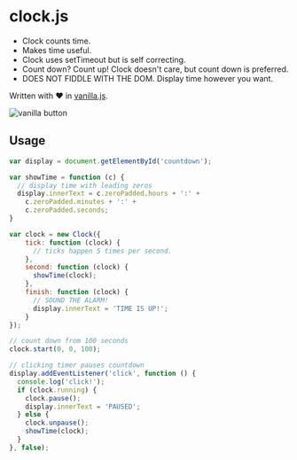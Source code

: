 clock.js
========

* Clock counts time.
* Makes time useful.
* Clock uses setTimeout but is self correcting.
* Count down? Count up! Clock doesn't care, but count down is preferred.
* DOES NOT FIDDLE WITH THE DOM. Display time however you want.

Written with ♥ in [vanilla.js](http://vanilla-js.com/).

![vanilla button](http://vanilla-js.com/assets/button.png)

Usage
-----

```javascript
var display = document.getElementById('countdown');

var showTime = function (c) {
  // display time with leading zeros
  display.innerText = c.zeroPadded.hours + ':' +
    c.zeroPadded.minutes + ':' +
    c.zeroPadded.seconds;
}

var clock = new Clock({
    tick: function (clock) {
      // ticks happen 5 times per second.
    },
    second: function (clock) {
      showTime(clock);
    },
    finish: function (clock) {
      // SOUND THE ALARM!
      display.innerText = 'TIME IS UP!';
    }
});

// count down from 100 seconds
clock.start(0, 0, 100);

// clicking timer pauses countdown
display.addEventListener('click', function () {
  console.log('click!');
  if (clock.running) {
    clock.pause();
    display.innerText = 'PAUSED';
  } else {
    clock.unpause();
    showTime(clock);
  }
}, false);
```


